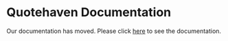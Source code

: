 # Quotehaven Documentation

Our documentation has moved. Please click [here](https://codepotato.notion.site/Embedding-Quotehaven-onto-your-marketing-site-iPipeline-cb8eb8b352344c438aff32c721bf1077) to see the documentation.
